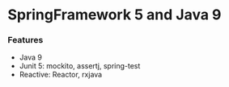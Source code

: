 SpringFramework 5 and Java 9
============================

### Features

* Java 9
* Junit 5: mockito, assertj, spring-test
* Reactive: Reactor, rxjava